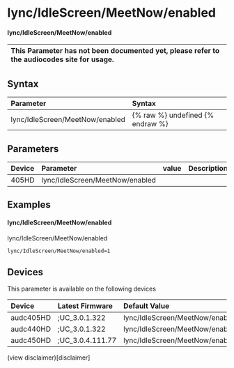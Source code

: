 ﻿---
description: lync/IdleScreen/MeetNow/enabled
search: false
---

# lync/IdleScreen/MeetNow/enabled

#### lync/IdleScreen/MeetNow/enabled


| This Parameter has not been documented yet, please refer to the audiocodes site for usage.  |
| :--- |

## Syntax
| Parameter | Syntax |
| :--- | :--- |
|lync/IdleScreen/MeetNow/enabled | {% raw %} undefined {% endraw %} |

## Parameters
|Device|Parameter|value|Description|
|:---|:---|:---|:---|
| 405HD | lync/IdleScreen/MeetNow/enabled |  |  |

## Examples
#### lync/IdleScreen/MeetNow/enabled

lync/IdleScreen/MeetNow/enabled

```
lync/IdleScreen/MeetNow/enabled=1
```

## Devices
This parameter is available on the following devices

| Device | Latest Firmware | Default Value |
|:---|:---|:---|
| audc405HD | ;UC_3.0.1.322 | lync/IdleScreen/MeetNow/enabled=1 
| audc440HD | ;UC_3.0.1.322 | lync/IdleScreen/MeetNow/enabled=1 
| audc450HD | ;UC_3.0.4.111.77 | lync/IdleScreen/MeetNow/enabled=1 

(view disclaimer)[disclaimer]
